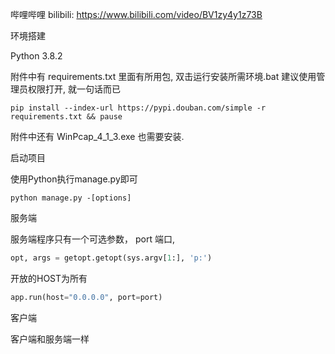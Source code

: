 
哔哩哔哩 bilibili:  https://www.bilibili.com/video/BV1zy4y1z73B


环境搭建

Python 3.8.2

附件中有 requirements.txt 里面有所用包, 双击运行安装所需环境.bat 建议使用管理员权限打开, 就一句话而已
```shell script
pip install --index-url https://pypi.douban.com/simple -r requirements.txt && pause
```
附件中还有 WinPcap_4_1_3.exe 也需要安装.

启动项目

使用Python执行manage.py即可
```shell script
python manage.py -[options]
```
服务端

服务端程序只有一个可选参数， port 端口, 
```python
opt, args = getopt.getopt(sys.argv[1:], 'p:')
```
开放的HOST为所有
```python
app.run(host="0.0.0.0", port=port)
```
客户端

客户端和服务端一样